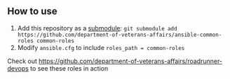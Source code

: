 ## How to use
1. Add this repository as a [submodule](https://git-scm.com/book/en/v2/Git-Tools-Submodules): `git submodule add https://github.com/department-of-veterans-affairs/ansible-common-roles common-roles`
1. Modify `ansible.cfg` to include `roles_path = common-roles`

Check out https://github.com/department-of-veterans-affairs/roadrunner-devops to see these roles in action
